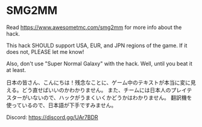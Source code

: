 # SMG2MM
Read https://www.awesometmc.com/smg2mm for more info about the hack.

This hack SHOULD support USA, EUR, and JPN regions of the game. If it does not, PLEASE let me know!

Also, don't use "Super Normal Galaxy" with the hack. Well, until you beat it at least.

日本の皆さん、こんにちは！残念なことに、ゲーム中のテキストが本当に変に見える。どう直せばいいのかわかりません。
また、チームには日本人のプレイテスターがいないので、ハックがうまくいくかどうかはわかりません。
翻訳機を使っているので、日本語が下手ですみません。

Discord: https://discord.gg/UAr7BDR